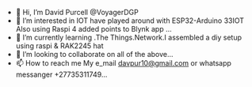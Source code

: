 - 👋 Hi, I’m David Purcell @VoyagerDGP
- 👀 I’m interested in IOT have played around with ESP32-Arduino 33IOT Also using Raspi 4 added points to Blynk app ...
- 🌱 I’m currently learning .The Things.Network.I assembled a diy setup using raspi & RAK2245 hat
- 💞️ I’m looking to collaborate on all of the above...
- 📫 How to reach me My e_mail davpur10@gmail.com or whatsapp messanger +27735311749...

<!---
VoyagerDGP/VoyagerDGP is a ✨ special ✨ repository because its `README.md` (this file) appears on your GitHub profile.
You can click the Preview link to take a look at your changes.
--->
